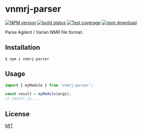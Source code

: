 # vnmrj-parser

[![NPM version][npm-image]][npm-url]
[![build status][ci-image]][ci-url]
[![Test coverage][codecov-image]][codecov-url]
[![npm download][download-image]][download-url]

Parse Agilent / Varian NMR file format.

## Installation

`$ npm i vnmrj-parser`

## Usage

```js
import { myModule } from 'vnmrj-parser';

const result = myModule(args);
// result is ...
```

## License

[MIT](./LICENSE)

[npm-image]: https://img.shields.io/npm/v/vnmrj-parser.svg
[npm-url]: https://www.npmjs.com/package/vnmrj-parser
[ci-image]: https://github.com/cheminfo/vnmrj-parser/workflows/Node.js%20CI/badge.svg?branch=main
[ci-url]: https://github.com/cheminfo/vnmrj-parser/actions?query=workflow%3A%22Node.js+CI%22
[codecov-image]: https://img.shields.io/codecov/c/github/cheminfo/vnmrj-parser.svg
[codecov-url]: https://codecov.io/gh/cheminfo/vnmrj-parser
[download-image]: https://img.shields.io/npm/dm/vnmrj-parser.svg
[download-url]: https://www.npmjs.com/package/vnmrj-parser
